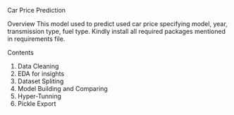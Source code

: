 Car Price Prediction

Overview
This model used to predict used car price specifying model, year, transmission type, fuel type.
Kindly install all required packages mentioned in requirements file.

Contents
1. Data Cleaning
2. EDA for insights
3. Dataset Spliting
4. Model Building and Comparing
5. Hyper-Tunning
6. Pickle Export